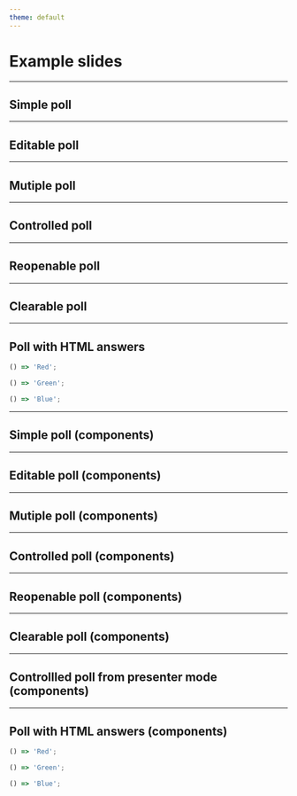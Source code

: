```yaml
---
theme: default
---
```


# Example slides

---

## Simple poll

<Poll question="What is your favorite color ?" :answers="['Red', 'Green', 'Blue']" />

---

## Editable poll

<Poll question="What is your favorite color ?" :answers="['Red', 'Green', 'Blue']" :editable="true" />

---

## Mutiple poll

<Poll question="What are your favorite colors ?" :answers="['Red', 'Green', 'Blue']" :multiple="true" />

---

## Controlled poll

<Poll question="What is your favorite color ?" :answers="['Red', 'Green', 'Blue']" :controlled="true" />

---

## Reopenable poll

<Poll question="What is your favorite color ?" :answers="['Red', 'Green', 'Blue']" :controlled="true" :reopenable="true" />

---

## Clearable poll

<Poll question="What is your favorite color ?" :answers="['Red', 'Green', 'Blue']" :controlled="true" :clearable="true" />

---

## Poll with HTML answers

<Poll question="What is your favorite color ?">

```js
() => 'Red';
```

```js
() => 'Green';
```

```js
() => 'Blue';
```

</Poll>

---

## Simple poll (components)

<PollProvider>
  <PollTitle question="What is your favorite color ?"/>
  <PollQuestion :answers="['Red', 'Green', 'Blue']" />
  <PollResults/>
</PollProvider>

---

## Editable poll (components)

<PollProvider>
  <PollTitle question="What is your favorite color ?"/>
  <PollQuestion :answers="['Red', 'Green', 'Blue']" :editable="true" />
  <PollResults/>
</PollProvider>

---

## Mutiple poll (components)

<PollProvider>
  <PollTitle question="What are your favorite colors ?"/>
  <PollQuestion :answers="['Red', 'Green', 'Blue']" :multiple="true" />
  <PollResults/>
</PollProvider>

---

## Controlled poll (components)

<PollProvider>
  <PollTitle question="What is your favorite color ?"/>
  <PollQuestion :answers="['Red', 'Green', 'Blue']" :controlled="true" />
  <PollResults/>
  <PollControl/>
</PollProvider>

---

## Reopenable poll (components)

<PollProvider>
  <PollTitle question="What is your favorite color ?"/>
  <PollQuestion :answers="['Red', 'Green', 'Blue']" :controlled="true" />
  <PollResults/>
  <PollControl :reopenable="true" />
</PollProvider>

---

## Clearable poll (components)

<PollProvider>
  <PollTitle question="What is your favorite color ?"/>
  <PollQuestion :answers="['Red', 'Green', 'Blue']" :controlled="true" />
  <PollResults/>
  <PollControl :clearable="true" />
</PollProvider>

---

## Controllled poll from presenter mode (components)

<PollProvider>
  <PollTitle question="What is your favorite color ?"/>
  <PollQuestion :answers="['Red', 'Green', 'Blue']" :controlled="true" />
  <PollResults/>
  <PollControl :presenterOnly="true" />
</PollProvider>

---

## Poll with HTML answers (components)

<PollProvider>
  <PollTitle question="What is your favorite color ?"/>
  <PollQuestion>

```js
() => 'Red';
```

```js
() => 'Green';
```

```js
() => 'Blue';
```

  </PollQuestion>
  <PollResults/>
</PollProvider>

